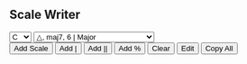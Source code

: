 <html>
<style>
  #scale {
    padding-left: 5px;
  }
</style>
<body>
<h2>Scale Writer</h2>
<select id="rootSelect">
  <option value="2,7,12,17,22,27,32,37,42">C♯</option>
  <option value="17,22,27,31,37,42,47,52,57">F♯</option>
  <option value="31,37,42,46,52,57,62,66,72">B</option>
  <option value="11,17,22,26,31,37,42,46,52">E</option>
  <option value="26,31,37,41,46,52,57,61,66">A</option>
  <option value="6,11,17,21,26,31,37,41,46">D</option>
  <option value="21,26,31,36,41,46,52,56,61">G</option>
  <option value="1,6,11,16,21,26,31,36,41" selected>C</option>
  <option value="16,21,26,30,36,41,46,51,56">F</option>
  <option value="30,36,41,45,51,56,61,65,71">B♭</option>
  <option value="10,16,21,25,30,36,41,45,51">E♭</option>
  <option value="25,30,36,40,45,51,56,60,65">A♭</option>
  <option value="5,10,16,20,25,30,36,40,45">D♭</option>
  <option value="20,25,30,35,40,45,51,55,60">G♭</option>
  <option value="0,5,10,15,20,25,30,35,40">C♭</option>  
  </select>
  <select id="chordSelect">
    <option value="0,0,0,0,0,0,0,0,0">△, maj7, 6 | Major</option>
    <option value="0,0,0,0,0,0,1,0,0">7 | Mixolydian</option>
    <option value="0,0,1,0,0,0,1,0,0">-7 | Dorian</option>
    <option value="0,0,0,-1,0,0,0,0,0">maj+4 | Lydian</option>
    <option value="0,1,1,0,1,1,1,0,1">∅7, -7♭5 | Locrian</option>
    <option value="0,0,1,0,1,1,2,1,2">°7 | Diminished</option>
    <option value="0,0,0,-1,-1,-1,1,1,0">7+, 7aug | Whole Tone</option>
    <option value="0,0,0,-1,0,0,1,0,0">7♯11 | Lydian Dominant</option>
    <option value="0,1,0,0,0,1,1,0,-1">7♭9 | 3rd Mode of Bebop (Major)</option>
    <option value="0,1,0,-1,-1,1,1,0,-1">7♯9 | Diminished Whole Tone</option>
  </select><br>
<button onclick="scaleFunction()">Add Scale</button>
<button onclick="myBarline()">Add |</button>
<button onclick="myBarlinedbl()">Add ||</button>
<button onclick="myRepeatbar()">Add %</button>
<button onclick="clearFunction()">Clear</button>
<button onclick="editFunction()">Edit</button>
<button onclick="copyAll()">Copy All</button><br>
<div id="scale" contenteditable="true"></div>
<script>
function copyAll() {
  alert("Copied!");
  const richTextDiv = document.getElementById("scale");

const clipboardItem = new ClipboardItem({
	"text/plain": new Blob(
		[richTextDiv.innerText],
		{ type: "text/plain" }
	),
	"text/html": new Blob(
		[richTextDiv.outerHTML],
		{ type: "text/html" }
	),
});

navigator.clipboard.write([clipboardItem]);
}
function editFunction() {
  document.getElementById("scale").focus();
}
function clearFunction() {
  let text;
  if (confirm("Are you sure?") == true) {
    document.getElementById("scale").innerHTML = "";
  }
}
function myBarline() {
  const div = document.getElementById("scale");
div.insertAdjacentHTML('beforeend',"–––––––––––––––––––" + "<br>");
}
function myBarlinedbl() {
  const div = document.getElementById("scale");
div.insertAdjacentHTML('beforeend',"=================" + "<br>");
}
function myRepeatbar() {
  const div = document.getElementById("scale");
div.insertAdjacentHTML('beforeend',"                %" + "<br>");
}
function scaleFunction() {
let a = rootSelect.options[rootSelect.selectedIndex].text;
let b = chordSelect.options[chordSelect.selectedIndex].text;
const noteArray = ["C♭","C","C♯","D","C","D♭","D","D♯","E","D","E♭","E","E♯","F♯","E♭","F♭","F","F♯","G","F","G♭","G","G♯","A","G","A♭","A","A♯","B","A","B♭","B","B♯","C♯","B♭","C♭","C","C♯","D","C","D♭","D","D♯","E","D","E♭","E","E♯","F♯","E♭","F♭","F","F♯","G","F","G♭","G","G♯","A","G","A♭","A","A♯","B","A","B♭","B","B♯","C♯","B♭","C♭","C","C♯","D"
];
var x = document.getElementById("rootSelect").value;
const keyArray = x.split(",");
var y = document.getElementById("chordSelect").value;
const chordArray = y.split(",");
let scale = "<b>" + a + b + "</b>"+ "<br>";
for (let i = 0; i <= 8; i++) {
    scale += noteArray[keyArray[i]-chordArray[i]] + " ";
}
const div = document.getElementById("scale");
div.insertAdjacentHTML('beforeend', scale + "<br>");
}
</script>

</body>
</html>

